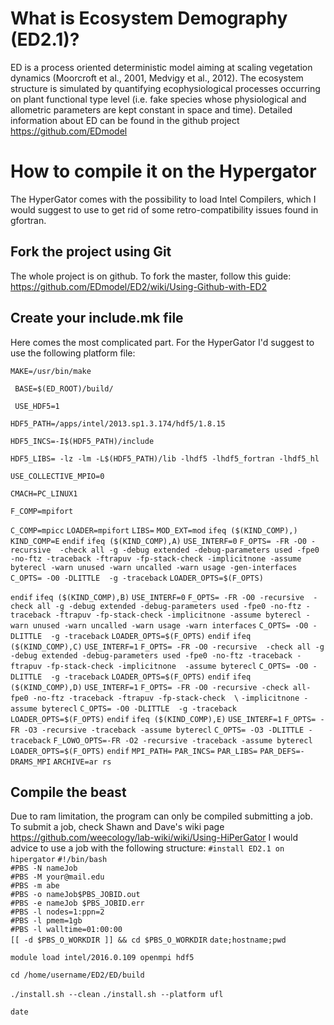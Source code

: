 # What is Ecosystem Demography (ED2.1)?
ED is a process oriented deterministic model aiming at scaling vegetation dynamics (Moorcroft et al., 2001, Medvigy et al., 2012). The ecosystem structure is simulated by quantifying ecophysiological processes occurring on plant functional type level (i.e. fake species whose physiological and allometric parameters are kept constant in space and time). Detailed information about ED can be found in the github project https://github.com/EDmodel

# How to compile it on the Hypergator
The HyperGator comes with the possibility to load Intel Compilers, which I would suggest to use to get rid of some retro-compatibility issues found in gfortran. 

## Fork the project using Git
The whole project is on github. To fork the master, follow this guide: https://github.com/EDmodel/ED2/wiki/Using-Github-with-ED2
## Create your include.mk file
Here comes the most complicated part. For the HyperGator I'd suggest to use the following platform file:

`MAKE=/usr/bin/make`

` BASE=$(ED_ROOT)/build/`

` USE_HDF5=1`

`HDF5_PATH=/apps/intel/2013.sp1.3.174/hdf5/1.8.15`

`HDF5_INCS=-I$(HDF5_PATH)/include`

`HDF5_LIBS= -lz -lm -L$(HDF5_PATH)/lib -lhdf5 -lhdf5_fortran -lhdf5_hl`

`USE_COLLECTIVE_MPIO=0`

`CMACH=PC_LINUX1`

`F_COMP=mpifort`

`C_COMP=mpicc`
`LOADER=mpifort`
`LIBS=`
`MOD_EXT=mod`
`ifeq ($(KIND_COMP),)`
   `KIND_COMP=E`
`endif`
`ifeq ($(KIND_COMP),A)`
   `USE_INTERF=0`
   `F_OPTS= -FR -O0 -recursive  -check all -g -debug extended -debug-parameters used -fpe0 -no-ftz -traceback -ftrapuv -fp-stack-check -implicitnone -assume byterecl -warn unused -warn uncalled -warn usage -gen-interfaces`
   `C_OPTS= -O0 -DLITTLE  -g -traceback`
   `LOADER_OPTS=$(F_OPTS)`

`endif`
`ifeq ($(KIND_COMP),B)`
   `USE_INTERF=0`
   `F_OPTS= -FR -O0 -recursive  -check all -g -debug extended -debug-parameters used -fpe0 -no-ftz -traceback -ftrapuv -fp-stack-check -implicitnone -assume byterecl -warn unused -warn uncalled -warn usage -warn interfaces`
   `C_OPTS= -O0 -DLITTLE  -g -traceback`
   `LOADER_OPTS=$(F_OPTS)`
`endif`
`ifeq ($(KIND_COMP),C)`
   `USE_INTERF=1`
   `F_OPTS= -FR -O0 -recursive  -check all -g -debug extended -debug-parameters used -fpe0 -no-ftz -traceback -ftrapuv -fp-stack-check -implicitnone  -assume byterecl`
   `C_OPTS= -O0 -DLITTLE  -g -traceback`
   `LOADER_OPTS=$(F_OPTS)`
`endif`
`ifeq ($(KIND_COMP),D)`
   `USE_INTERF=1`
   `F_OPTS= -FR -O0 -recursive -check all-fpe0 -no-ftz -traceback -ftrapuv -fp-stack-check  \`
           `-implicitnone -assume byterecl`
   `C_OPTS= -O0 -DLITTLE  -g -traceback`
   `LOADER_OPTS=$(F_OPTS)`
`endif`
`ifeq ($(KIND_COMP),E)`
   `USE_INTERF=1`
   `F_OPTS= -FR -O3 -recursive -traceback -assume byterecl`
   `C_OPTS= -O3 -DLITTLE -traceback`
   `F_LOWO_OPTS=-FR -O2 -recursive -traceback -assume byterecl`
   `LOADER_OPTS=$(F_OPTS)`
   `endif`
`MPI_PATH=`
`PAR_INCS=`
`PAR_LIBS=`
`PAR_DEFS=-DRAMS_MPI`
`ARCHIVE=ar rs`

## Compile the beast
Due to ram limitation, the program can only be compiled submitting a job. To submit a job, check Shawn and Dave's wiki page https://github.com/weecology/lab-wiki/wiki/Using-HiPerGator
I would advice to use a job with the following structure:
`#install ED2.1 on hipergator`
`#!/bin/bash                                                                                                 `
`#PBS -N nameJob                                                                                               `
`#PBS -M your@mail.edu                                                                                   `
`#PBS -m abe                                                                                                 `
`#PBS -o nameJob$PBS_JOBID.out                                                                                 `
`#PBS -e nameJob $PBS_JOBID.err                                                                                 `
`#PBS -l nodes=1:ppn=2                                                                                       `
`#PBS -l pmem=1gb                                                                                            `
`#PBS -l walltime=01:00:00                                                                                   `
`[[ -d $PBS_O_WORKDIR ]] && cd $PBS_O_WORKDIR`
`date;hostname;pwd`

`module load intel/2016.0.109 openmpi hdf5`

`cd /home/username/ED2/ED/build`

`./install.sh --clean`
`./install.sh --platform ufl`

`date`
 